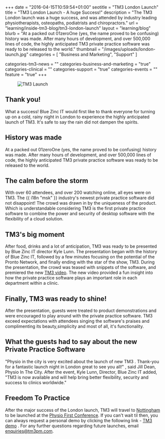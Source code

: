 +++
date = "2016-04-15T10:59:54+01:00"
seotitle = "TM3 London Launch"
title = "TM3 London Launch - A huge Success!"
description = "The TM3 London launch was a huge success, and was attended by industry leading physiotherapists, osteopaths, podiatrists and chiropractors." 
url = "learning/inside-tm3-blog/tm3-london-launch"
layout = "learning/blog"
blurb = "At a packed out 01zeroOne (yes, the name proved to be confusing) history was made. After many hours of development, and over 500,000 lines of code, the highly anticipated TM3 private practice software was ready to be released to the world."
thumbnail = "/images/uploads/london-launch.jpg"
categories = [ "Business and Marketing", "Support"  ]

categories-tm3-news = ""
categories-business-and-marketing = "true"
categories-clinical = ""
categories-support = "true"
categories-events = ""
feature = "true"
+++

<figure>
 <img src="/images/uploads/london-launch.jpg" alt="TM3 Launch" />
</figure>
 

<h2>Thank you!</h2>

What a success! Blue Zinc IT would first like to thank everyone for turning up on a cold, rainy night in London to experience the highly anticipated launch of TM3. It's safe to say the rain did not dampen the spirits. 
 
<h2>History was made</h2>

At a packed out 01zeroOne (yes, the name proved to be confusing) history was made. After many hours of development, and over 500,000 lines of code, the highly anticipated TM3 private practice software was ready to be released to the world.
 
<h2>The calm before the storm</h2>

With over 60 attendees, and over 200 watching online, all eyes were on TM3. The {{ i18n "msk" }} industry's newest private practice software did not disappoint! The crowd was drawn in by the uniqueness of the product. Which is understandable considering TM3 is the first private practice software to combine the power and security of desktop software with the flexibility of a cloud solution.
 
<h2>TM3's big moment</h2>

After food, drinks and a lot of anticipation, TM3 was ready to be presented by Blue Zinc IT director Kyle Lunn. The presentation began with the history of Blue Zinc IT, followed by a few minutes focusing on the potential of the Pronto Network, and finally ending with the star of the show, TM3. During the presentation, the crowd was teased with snippets of the software, and premiered the new [TM3 video](www.tm3practicemanagement.com). The new video provided a fun insight into how the private practice software plays an important role in each department within a clinic. 
 
<h2>Finally, TM3 was ready to shine!</h2>

After the presentation, guests were treated to product demonstrations and were encouraged to play around with the private practice software. TM3 exceed expectations with attendees singing the software's praises and complimenting its beauty,simplicity and most of all, it's functionality.
 
<h2>What the guests had to say about the new Private Practice Software</h2>

"Physio in the city is very excited about the launch of new TM3 . Thank-you for a fantastic launch night in London great to see you all!" , said Jill Dean, Physio In The City. After the event, Kyle Lunn, Director, Blue Zinc IT added, "TM3 is now available and will help bring better flexibility, security and success to clinics worldwide."
 
<h2>Freedom To Practice</h2>

After the major success of the London launch, TM3 will travel to [Nottingham](https://www.tm3practicemanagement.com/launch) to be launched at the [Physio First Conference](http://www.physiofirst.org.uk). If you can't wait til then, you can always request a personal demo by clicking the following link - [TM3 demo](https://www.tm3practicemanagement.com/book-a-demo/) . For any further questions regarding future launches, email enquiries@tm3pm.com.